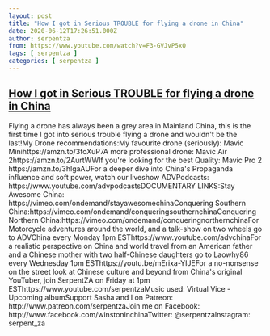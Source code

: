 ```yaml
---
layout: post
title: "How I got in Serious TROUBLE for flying a drone in China"
date: 2020-06-12T17:26:51.000Z
author: serpentza
from: https://www.youtube.com/watch?v=F3-GVJvP5xQ
tags: [ serpentza ]
categories: [ serpentza ]
---
```

<!--1591982811000-->
[How I got in Serious TROUBLE for flying a drone in China](https://www.youtube.com/watch?v=F3-GVJvP5xQ)
------

<div>
Flying a drone has always been a grey area in Mainland China, this is the first time I got into serious trouble flying a drone and wouldn't be the last!My Drone recommendations:My favourite drone (seriously): Mavic Minihttps://amzn.to/3foXuP7A more professional drone: Mavic Air 2https://amzn.to/2AurtWWIf you're looking for the best Quality: Mavic Pro 2 https://amzn.to/3hlgaAUFor a deeper dive into China's Propaganda influence and soft power, watch our liveshow ADVPodcasts: https://www.youtube.com/advpodcastsDOCUMENTARY LINKS:Stay Awesome China: https://vimeo.com/ondemand/stayawesomechinaConquering Southern China:https://vimeo.com/ondemand/conqueringsouthernchinaConquering Northern China:https://vimeo.com/ondemand/conqueringnorthernchinaFor Motorcycle adventures around the world, and a talk-show on two wheels go to ADVChina every Monday 1pm ESThttps://www.youtube.com/advchinaFor a realistic perspective on China and world travel from an American father and a Chinese mother with two half-Chinese daughters go to Laowhy86 every Wednesday 1pm ESThttps://youtu.be/mErixa-YIJEFor a no-nonsense on the street look at Chinese culture and beyond from China's original YouTuber, join SerpentZA on Friday at 1pm ESThttps://www.youtube.com/serpentzaMusic used: Virtual Vice - Upcoming albumSupport Sasha and I on Patreon: http://www.patreon.com/serpentzaJoin me on Facebook: http://www.facebook.com/winstoninchinaTwitter: @serpentzaInstagram: serpent_za
</div>
